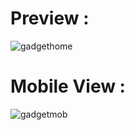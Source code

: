 # Preview :

![gadgethome](https://github.com/Bilal-Ishtiyaque/Landing-page-Gadgets-and-Children/assets/139645574/c7ff3bda-d768-4cf4-af35-30552a7d19f6)

# Mobile View :


![gadgetmob](https://github.com/Bilal-Ishtiyaque/Landing-page-Gadgets-and-Children/assets/139645574/b9c203d7-ec8c-4705-a2d1-b2b8efe5db24)
